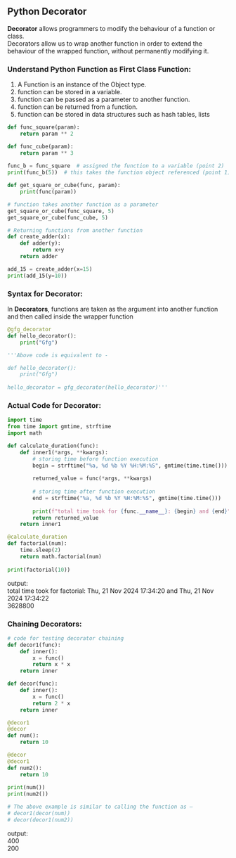 ## Python Decorator

**Decorator** allows programmers to modify the behaviour of a function or class. <br>
Decorators allow us to wrap another function in order to extend the behaviour of the wrapped function, without permanently modifying it. 

### Understand Python Function as **First Class Function**:
1. A Function is an instance of the Object type.
2. function can be stored in a variable.
3. function can be passed as a parameter to another function.
4. function can be returned from a function.
5. function can be stored in data structures such as hash tables, lists

```python
def func_square(param):
    return param ** 2

def func_cube(param):
    return param ** 3
    
func_b = func_square  # assigned the function to a variable (point 2)
print(func_b(5))  # this takes the function object referenced (point 1)

def get_square_or_cube(func, param):
    print(func(param))

# function takes another function as a parameter
get_square_or_cube(func_square, 5)
get_square_or_cube(func_cube, 5)

# Returning functions from another function
def create_adder(x): 
    def adder(y): 
        return x+y 
    return adder 

add_15 = create_adder(x=15) 
print(add_15(y=10))

```

### Syntax for Decorator:

In **Decorators**, functions are taken as the argument into another function and then called inside the wrapper function

```python
@gfg_decorator
def hello_decorator():
    print("Gfg")

'''Above code is equivalent to -

def hello_decorator():
    print("Gfg")
    
hello_decorator = gfg_decorator(hello_decorator)''' 
```

### Actual Code for Decorator:

```python
import time
from time import gmtime, strftime
import math

def calculate_duration(func):
    def inner1(*args, **kwargs):
        # storing time before function execution
        begin = strftime("%a, %d %b %Y %H:%M:%S", gmtime(time.time()))
        
        returned_value = func(*args, **kwargs)
        
        # storing time after function execution
        end = strftime("%a, %d %b %Y %H:%M:%S", gmtime(time.time()))
        
        print(f"total time took for {func.__name__}: {begin} and {end}")
        return returned_value
    return inner1

@calculate_duration
def factorial(num):
    time.sleep(2)
    return math.factorial(num)
    
print(factorial(10))

```
output: <br>
total time took for factorial: Thu, 21 Nov 2024 17:34:20 and Thu, 21 Nov 2024 17:34:22 <br>
3628800 <br>

### Chaining Decorators:

```python
# code for testing decorator chaining 
def decor1(func): 
    def inner(): 
        x = func() 
        return x * x 
    return inner 

def decor(func): 
    def inner(): 
        x = func() 
        return 2 * x 
    return inner 

@decor1
@decor
def num(): 
    return 10

@decor
@decor1
def num2():
    return 10
  
print(num()) 
print(num2())

# The above example is similar to calling the function as –
# decor1(decor(num))
# decor(decor1(num2))
```
output: <br>
400 <br>
200 <br>